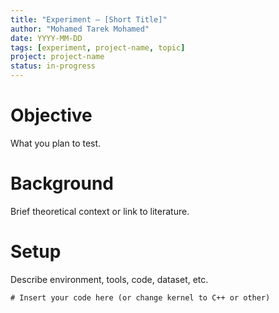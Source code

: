```yaml
---
title: "Experiment – [Short Title]"
author: "Mohamed Tarek Mohamed"
date: YYYY-MM-DD
tags: [experiment, project-name, topic]
project: project-name
status: in-progress
---
```


# Objective  
What you plan to test.

# Background  
Brief theoretical context or link to literature.

# Setup  
Describe environment, tools, code, dataset, etc.

```{python}
# Insert your code here (or change kernel to C++ or other)
